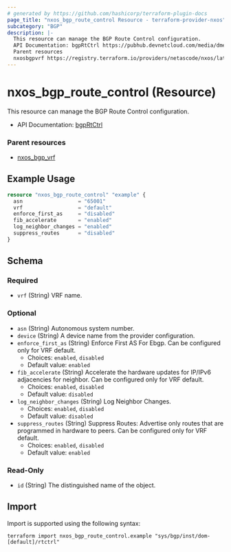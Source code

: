 ```yaml
---
# generated by https://github.com/hashicorp/terraform-plugin-docs
page_title: "nxos_bgp_route_control Resource - terraform-provider-nxos"
subcategory: "BGP"
description: |-
  This resource can manage the BGP Route Control configuration.
  API Documentation: bgpRtCtrl https://pubhub.devnetcloud.com/media/dme-docs-10-2-2/docs/Routing%20and%20Forwarding/bgp:RtCtrl/
  Parent resources
  nxosbgpvrf https://registry.terraform.io/providers/netascode/nxos/latest/docs/resources/bgp_vrf
---
```


# nxos_bgp_route_control (Resource)

This resource can manage the BGP Route Control configuration.

- API Documentation: [bgpRtCtrl](https://pubhub.devnetcloud.com/media/dme-docs-10-2-2/docs/Routing%20and%20Forwarding/bgp:RtCtrl/)

### Parent resources

- [nxos_bgp_vrf](https://registry.terraform.io/providers/netascode/nxos/latest/docs/resources/bgp_vrf)

## Example Usage

```terraform
resource "nxos_bgp_route_control" "example" {
  asn                  = "65001"
  vrf                  = "default"
  enforce_first_as     = "disabled"
  fib_accelerate       = "enabled"
  log_neighbor_changes = "enabled"
  suppress_routes      = "disabled"
}
```

<!-- schema generated by tfplugindocs -->
## Schema

### Required

- `vrf` (String) VRF name.

### Optional

- `asn` (String) Autonomous system number.
- `device` (String) A device name from the provider configuration.
- `enforce_first_as` (String) Enforce First AS For Ebgp. Can be configured only for VRF default.
  - Choices: `enabled`, `disabled`
  - Default value: `enabled`
- `fib_accelerate` (String) Accelerate the hardware updates for IP/IPv6 adjacencies for neighbor. Can be configured only for VRF default.
  - Choices: `enabled`, `disabled`
  - Default value: `disabled`
- `log_neighbor_changes` (String) Log Neighbor Changes.
  - Choices: `enabled`, `disabled`
  - Default value: `disabled`
- `suppress_routes` (String) Suppress Routes: Advertise only routes that are programmed in hardware to peers. Can be configured only for VRF default.
  - Choices: `enabled`, `disabled`
  - Default value: `enabled`

### Read-Only

- `id` (String) The distinguished name of the object.

## Import

Import is supported using the following syntax:

```shell
terraform import nxos_bgp_route_control.example "sys/bgp/inst/dom-[default]/rtctrl"
```
